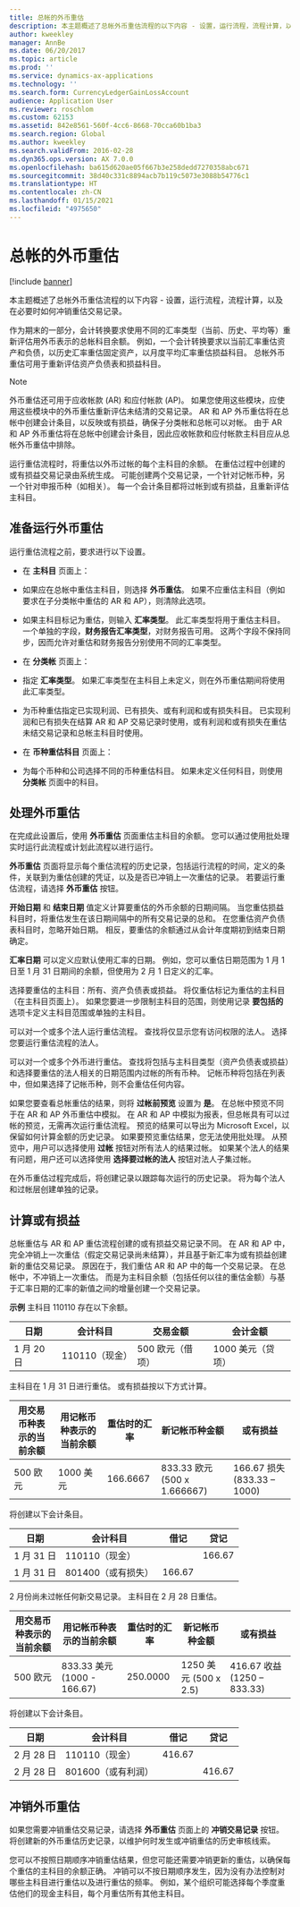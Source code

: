 ```yaml
---
title: 总帐的外币重估
description: 本主题概述了总帐外币重估流程的以下内容 - 设置，运行流程，流程计算，以及在必要时如何冲销重估交易记录。
author: kweekley
manager: AnnBe
ms.date: 06/20/2017
ms.topic: article
ms.prod: ''
ms.service: dynamics-ax-applications
ms.technology: ''
ms.search.form: CurrencyLedgerGainLossAccount
audience: Application User
ms.reviewer: roschlom
ms.custom: 62153
ms.assetid: 842e8561-560f-4cc6-8668-70cca60b1ba3
ms.search.region: Global
ms.author: kweekley
ms.search.validFrom: 2016-02-28
ms.dyn365.ops.version: AX 7.0.0
ms.openlocfilehash: ba615d620ae05f667b3e258dedd7270358abc671
ms.sourcegitcommit: 38d40c331c8894acb7b119c5073e3088b54776c1
ms.translationtype: HT
ms.contentlocale: zh-CN
ms.lasthandoff: 01/15/2021
ms.locfileid: "4975650"
---
```

# <a name="foreign-currency-revaluation-for-general-ledger"></a>总帐的外币重估

[!include [banner](../includes/banner.md)]

本主题概述了总帐外币重估流程的以下内容 - 设置，运行流程，流程计算，以及在必要时如何冲销重估交易记录。 

作为期末的一部分，会计转换要求使用不同的汇率类型（当前、历史、平均等）重新评估用外币表示的总帐科目余额。 例如，一个会计转换要求以当前汇率重估资产和负债，以历史汇率重估固定资产，以月度平均汇率重估损益科目。 总帐外币重估可用于重新评估资产负债表和损益科目。 

> [!NOTE]
> 外币重估还可用于应收帐款 (AR) 和应付帐款 (AP)。 如果您使用这些模块，应使用这些模块中的外币重估重新评估未结清的交易记录。 AR 和 AP 外币重估将在总帐中创建会计条目，以反映或有损益，确保子分类帐和总帐可以对帐。 由于 AR 和 AP 外币重估将在总帐中创建会计条目，因此应收帐款和应付帐款主科目应从总帐外币重估中排除。 

运行重估流程时，将重估以外币过帐的每个主科目的余额。 在重估过程中创建的或有损益交易记录由系统生成。 可能创建两个交易记录，一个针对记帐币种，另一个针对申报币种（如相关）。 每一个会计条目都将过帐到或有损益，且重新评估主科目。

## <a name="prepare-to-run-foreign-currency-revaluation"></a>准备运行外币重估
运行重估流程之前，要求进行以下设置。

-   在 **主科目** 页面上：
-   如果应在总帐中重估主科目，则选择 **外币重估**。 如果不应重估主科目（例如要求在子分类帐中重估的 AR 和 AP），则清除此选项。
-   如果主科目标记为重估，则输入 **汇率类型**。 此汇率类型将用于重估主科目。 一个单独的字段，**财务报告汇率类型**，对财务报告可用。 这两个字段不保持同步，因而允许对重估和财务报告分别使用不同的汇率类型。

-   在 **分类帐** 页面上：
-   指定 **汇率类型**。 如果汇率类型在主科目上未定义，则在外币重估期间将使用此汇率类型。
-   为币种重估指定已实现利润、已有损失、或有利润和或有损失科目。 已实现利润和已有损失在结算 AR 和 AP 交易记录时使用，或有利润和或有损失在重估未结交易记录和总帐主科目时使用。

-   在 **币种重估科目** 页面上：
-   为每个币种和公司选择不同的币种重估科目。 如果未定义任何科目，则使用 **分类帐** 页面中的科目。

## <a name="process-foreign-currency-revaluation"></a>处理外币重估
在完成此设置后，使用 **外币重估** 页面重估主科目的余额。 您可以通过使用批处理实时运行此流程或计划此流程以进行运行。 

**外币重估** 页面将显示每个重估流程的历史记录，包括运行流程的时间，定义的条件，关联到为重估创建的凭证，以及是否已冲销上一次重估的记录。 若要运行重估流程，请选择 **外币重估** 按钮。 

**开始日期** 和 **结束日期** 值定义计算要重估的外币余额的日期间隔。 当您重估损益科目时，将重估发生在该日期间隔中的所有交易记录的总和。 在您重估资产负债表科目时，忽略开始日期。 相反，要重估的余额通过从会计年度期初到结束日期确定。 

**汇率日期** 可以定义应默认使用汇率的日期。 例如，您可以重估日期范围为 1 月 1 日至 1 月 31 日期间的余额，但使用为 2 月 1 日定义的汇率。 

选择要重估的主科目：所有、资产负债表或损益。 将仅重估标记为重估的主科目（在主科目页面上）。 如果您要进一步限制主科目的范围，则使用记录 **要包括的** 选项卡定义主科目范围或单独的主科目。 

可以对一个或多个法人运行重估流程。 查找将仅显示您有访问权限的法人。 选择您要运行重估流程的法人。 

可以对一个或多个外币进行重估。 查找将包括与主科目类型（资产负债表或损益）和选择要重估的法人相关的日期范围内过帐的所有币种。 记帐币种将包括在列表中，但如果选择了记帐币种，则不会重估任何内容。 

如果您要查看总帐重估的结果，则将 **过帐前预览** 设置为 **是**。 在总帐中预览不同于在 AR 和 AP 外币重估中模拟。 在 AR 和 AP 中模拟为报表，但总帐具有可以过帐的预览，无需再次运行重估流程。 预览的结果可以导出为 Microsoft Excel，以保留如何计算金额的历史记录。 如果要预览重估结果，您无法使用批处理。 从预览中，用户可以选择使用 **过帐** 按钮对所有法人的结果过帐。 如果某个法人的结果有问题，用户还可以选择使用 **选择要过帐的法人** 按钮对法人子集过帐。 

在外币重估过程完成后，将创建记录以跟踪每次运行的历史记录。  将为每个法人和过帐层创建单独的记录。

## <a name="calculate-unrealized-gainloss"></a>计算或有损益
总帐重估与 AR 和 AP 重估流程创建的或有损益交易记录不同。 在 AR 和 AP 中，完全冲销上一次重估（假定交易记录尚未结算），并且基于新汇率为或有损益创建新的重估交易记录。 原因在于，我们重估 AR 和 AP 中的每一个交易记录。 在总帐中，不冲销上一次重估。 而是为主科目余额（包括任何以往的重估金额）与基于汇率日期的汇率的新值之间的增量创建一个交易记录。 

**示例** 主科目 110110 存在以下余额。

| 日期   | 会计科目| 交易金额 | 会计金额 |
|------------|--------------------|------------------------|-----------------------|
| 1 月 20 日 | 110110（现金）      | 500 欧元（借项）        | 1000 美元（贷项）      |

主科目在 1 月 31 日进行重估。  或有损益按以下方式计算。

| 用交易币种表示的当前余额 | 用记帐币种表示的当前余额 | 重估时的汇率 | 新记帐币种金额 | 或有损益    |
|---------------------------------------------|--------------------------------------------|----------------------------------|------------------------------------|-----------------------------|
| 500 欧元                                     | 1000 美元                                   | 166.6667                         | 833.33 欧元 (500 x 1.666667)        | 166.67 损失 (833.33 – 1000) |

将创建以下会计条目。

| 日期   | 会计科目       | 借记 | 贷记 |
|------------|--------------------------|-----------|------------|
| 1 月 31 日 | 110110（现金）            |           | 166.67     |
| 1 月 31 日 | 801400（或有损失） | 166.67    |            |

2 月份尚未过帐任何新交易记录。  主科目在 2 月 28 日重估。

| 用交易币种表示的当前余额 | 用记帐币种表示的当前余额 | 重估时的汇率 | 新记帐币种金额 | 或有损益    |
|---------------------------------------------|--------------------------------------------|----------------------------------|------------------------------------|-----------------------------|
| 500 欧元                                     | 833.33 美元 (1000 - 166.67)                 | 250.0000                         | 1250 美元 (500 x 2.5)               | 416.67 收益 (1250 – 833.33) |

将创建以下会计条目。

| 日期    | 会计科目       | 借记 | 贷记 |
|-------------|--------------------------|-----------|------------|
| 2 月 28 日 | 110110（现金）            | 416.67    |            |
| 2 月 28 日 | 801600（或有利润） |           | 416.67     |

## <a name="reverse-foreign-currency-revaluation"></a>冲销外币重估
如果您需要冲销重估交易记录，请选择 **外币重估** 页面上的 **冲销交易记录** 按钮。 将创建新的外币重估历史记录，以维护何时发生或冲销重估的历史审核线索。 

您可以不按照日期顺序冲销重估结果，但您可能还需要冲销更新的重估，以确保每个重估的主科目的余额正确。 冲销可以不按日期顺序发生，因为没有办法控制对哪些主科目进行重估以及进行重估的频率。 例如，某个组织可能选择每个季度重估他们的现金主科目，每个月重估所有其他主科目。



